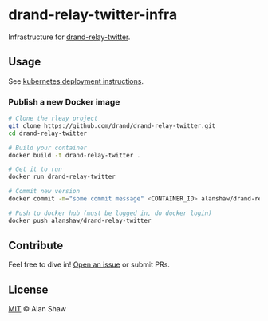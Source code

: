# drand-relay-twitter-infra

Infrastructure for [drand-relay-twitter](https://github.com/drand/drand-relay-twitter).

## Usage

See [kubernetes deployment instructions](./k8s/README.md).

### Publish a new Docker image

```sh
# Clone the rleay project
git clone https://github.com/drand/drand-relay-twitter.git
cd drand-relay-twitter

# Build your container
docker build -t drand-relay-twitter .

# Get it to run
docker run drand-relay-twitter

# Commit new version
docker commit -m="some commit message" <CONTAINER_ID> alanshaw/drand-relay-twitter

# Push to docker hub (must be logged in, do docker login)
docker push alanshaw/drand-relay-twitter
```

## Contribute

Feel free to dive in! [Open an issue](https://github.com/alanshaw/drand-relay-twitter-infra/issues/new) or submit PRs.

## License

[MIT](LICENSE) © Alan Shaw
